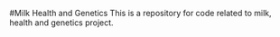 #Milk Health and Genetics
This is a repository for code related to milk, health and genetics project.
